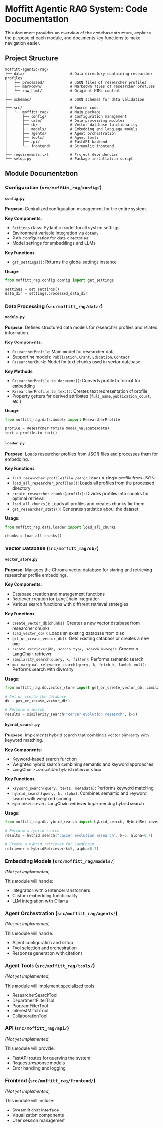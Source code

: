 # Moffitt Agentic RAG System: Code Documentation

This document provides an overview of the codebase structure, explains the purpose of each module, and documents key functions to make navigation easier.

## Project Structure

```
moffitt-agentic-rag/
├── data/                     # Data directory containing researcher profiles
│   ├── processed/            # JSON files of researcher profiles
│   ├── markdown/             # Markdown files of researcher profiles
│   └── raw_html/             # Original HTML content
│
├── schemas/                  # JSON schemas for data validation
│
├── src/                      # Source code
│   └── moffitt_rag/          # Main package
│       ├── config/           # Configuration management
│       ├── data/             # Data processing modules
│       ├── db/               # Vector database functionality
│       ├── models/           # Embedding and language models
│       ├── agents/           # Agent orchestration
│       ├── tools/            # Agent tools
│       ├── api/              # FastAPI backend
│       └── frontend/         # Streamlit frontend
│
├── requirements.txt          # Project dependencies
└── setup.py                  # Package installation script
```

## Module Documentation

### Configuration (`src/moffitt_rag/config/`)

#### `config.py`
**Purpose**: Centralized configuration management for the entire system.

**Key Components**:
- `Settings` class: Pydantic model for all system settings
- Environment variable integration via `dotenv`
- Path configuration for data directories
- Model settings for embeddings and LLMs

**Key Functions**:
- `get_settings()`: Returns the global settings instance

**Usage**:
```python
from moffitt_rag.config.config import get_settings

settings = get_settings()
data_dir = settings.processed_data_dir
```

### Data Processing (`src/moffitt_rag/data/`)

#### `models.py`
**Purpose**: Defines structured data models for researcher profiles and related information.

**Key Components**:
- `ResearcherProfile`: Main model for researcher data
- Supporting models: `Publication`, `Grant`, `Education`, `Contact`
- `ResearcherChunk`: Model for text chunks used in vector database

**Key Methods**:
- `ResearcherProfile.to_document()`: Converts profile to format for embedding
- `ResearcherProfile.to_text()`: Creates text representation of profile
- Property getters for derived attributes (`full_name`, `publication_count`, etc.)

**Usage**:
```python
from moffitt_rag.data.models import ResearcherProfile

profile = ResearcherProfile.model_validate(data)
text = profile.to_text()
```

#### `loader.py`
**Purpose**: Loads researcher profiles from JSON files and processes them for embedding.

**Key Functions**:
- `load_researcher_profile(file_path)`: Loads a single profile from JSON
- `load_all_researcher_profiles()`: Loads all profiles from the processed directory
- `create_researcher_chunks(profile)`: Divides profiles into chunks for optimal retrieval
- `load_all_chunks()`: Loads all profiles and creates chunks for them
- `get_researcher_stats()`: Generates statistics about the dataset

**Usage**:
```python
from moffitt_rag.data.loader import load_all_chunks

chunks = load_all_chunks()
```

### Vector Database (`src/moffitt_rag/db/`)

#### `vector_store.py`
**Purpose**: Manages the Chroma vector database for storing and retrieving researcher profile embeddings.

**Key Components**:
- Database creation and management functions
- Retriever creation for LangChain integration
- Various search functions with different retrieval strategies

**Key Functions**:
- `create_vector_db(chunks)`: Creates a new vector database from researcher chunks
- `load_vector_db()`: Loads an existing database from disk
- `get_or_create_vector_db()`: Gets existing database or creates a new one
- `create_retriever(db, search_type, search_kwargs)`: Creates a LangChain retriever
- `similarity_search(query, k, filter)`: Performs semantic search
- `max_marginal_relevance_search(query, k, fetch_k, lambda_mult)`: Performs search with diversity

**Usage**:
```python
from moffitt_rag.db.vector_store import get_or_create_vector_db, similarity_search

# Get or create the database
db = get_or_create_vector_db()

# Perform a search
results = similarity_search("cancer evolution research", k=5)
```

#### `hybrid_search.py`
**Purpose**: Implements hybrid search that combines vector similarity with keyword matching.

**Key Components**:
- Keyword-based search function
- Weighted hybrid search combining semantic and keyword approaches
- LangChain-compatible hybrid retriever class

**Key Functions**:
- `keyword_search(query, texts, metadata)`: Performs keyword matching
- `hybrid_search(query, k, alpha)`: Combines semantic and keyword search with weighted scoring
- `HybridRetriever`: LangChain retriever implementing hybrid search

**Usage**:
```python
from moffitt_rag.db.hybrid_search import hybrid_search, HybridRetriever

# Perform a hybrid search
results = hybrid_search("cancer evolution research", k=5, alpha=0.7)

# Create a hybrid retriever for LangChain
retriever = HybridRetriever(k=5, alpha=0.7)
```

### Embedding Models (`src/moffitt_rag/models/`)

*(Not yet implemented)*

This module will handle:
- Integration with SentenceTransformers
- Custom embedding functionality
- LLM integration with Ollama

### Agent Orchestration (`src/moffitt_rag/agents/`)

*(Not yet implemented)*

This module will handle:
- Agent configuration and setup
- Tool selection and orchestration
- Response generation with citations

### Agent Tools (`src/moffitt_rag/tools/`)

*(Not yet implemented)*

This module will implement specialized tools:
- ResearcherSearchTool
- DepartmentFilterTool
- ProgramFilterTool
- InterestMatchTool
- CollaborationTool

### API (`src/moffitt_rag/api/`)

*(Not yet implemented)*

This module will provide:
- FastAPI routes for querying the system
- Request/response models
- Error handling and logging

### Frontend (`src/moffitt_rag/frontend/`)

*(Not yet implemented)*

This module will include:
- Streamlit chat interface
- Visualization components
- User session management